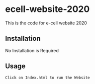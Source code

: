 # ecell-website-2020
This is the code for e-cell website 2020

## Installation

No Installation is Required

## Usage

```python
Click on Index.html to run the Website
```
